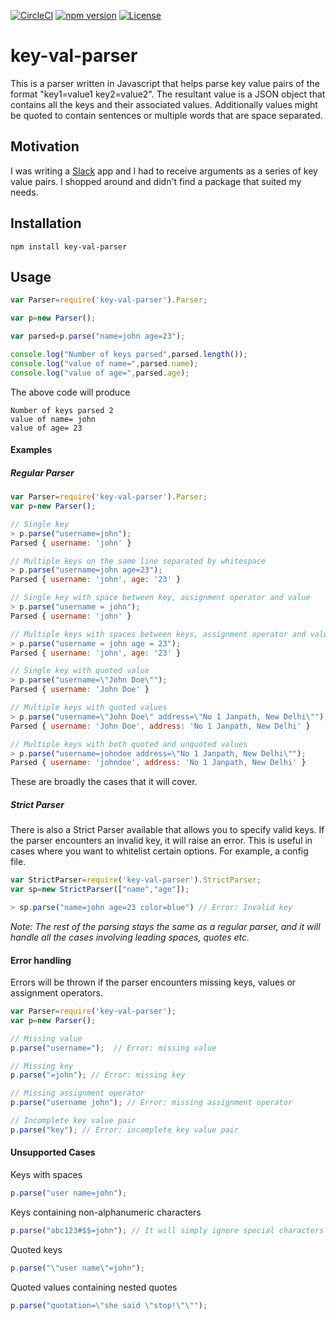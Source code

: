 [![CircleCI](https://circleci.com/gh/craftybones/key-val-parser.svg?style=shield&circle-token=bf6ce6c20ee055640d93e8272915b7e59482403d)](https://circleci.com/gh/craftybones/key-val-parser) [![npm version](https://badge.fury.io/js/key-val-parser.svg)](https://badge.fury.io/js/key-val-parser) [![License](https://img.shields.io/badge/License-Apache%202.0-blue.svg)](https://opensource.org/licenses/Apache-2.0)

# key-val-parser

This is a parser written in Javascript that helps parse key value pairs of the format "key1=value1 key2=value2". The resultant value is a JSON object that contains all the keys and their associated values. Additionally values might be quoted to contain sentences or multiple words that are space separated.

## Motivation

I was writing a [Slack](https://slack.com/) app and I had to receive arguments as a series of key value pairs. I shopped around and didn't find a package that suited my needs.

## Installation

`npm install key-val-parser`

## Usage

```javascript
var Parser=require('key-val-parser').Parser;

var p=new Parser();

var parsed=p.parse("name=john age=23");

console.log("Number of keys parsed",parsed.length());
console.log("value of name=",parsed.name);
console.log("value of age=",parsed.age);
```

The above code will produce

```
Number of keys parsed 2
value of name= john
value of age= 23
```


#### Examples

##### Regular Parser
```javascript
var Parser=require('key-val-parser').Parser;
var p=new Parser();

// Single key
> p.parse("username=john");
Parsed { username: 'john' }

// Multiple keys on the same line separated by whitespace
> p.parse("username=john age=23");
Parsed { username: 'john', age: '23' }

// Single key with space between key, assignment operator and value
> p.parse("username = john");
Parsed { username: 'john' }

// Multiple keys with spaces between keys, assignment operator and values
> p.parse("username = john age = 23");
Parsed { username: 'john', age: '23' }

// Single key with quoted value
> p.parse("username=\"John Doe\"");
Parsed { username: 'John Doe' }

// Multiple keys with quoted values
> p.parse("username=\"John Doe\" address=\"No 1 Janpath, New Delhi\"");
Parsed { username: 'John Doe', address: 'No 1 Janpath, New Delhi' }

// Multiple keys with both quoted and unquoted values
> p.parse("username=johndoe address=\"No 1 Janpath, New Delhi\"");
Parsed { username: 'johndoe', address: 'No 1 Janpath, New Delhi' }

```

These are broadly the cases that it will cover.

##### Strict Parser

There is also a Strict Parser available that allows you to specify valid keys. If the parser encounters an invalid key, it will raise an error. This is useful in cases where you want to whitelist certain options. For example, a config file.

```javascript
var StrictParser=require('key-val-parser').StrictParser;
var sp=new StrictParser(["name","age"]);

> sp.parse("name=john age=23 color=blue") // Error: Invalid key
```


_Note: The rest of the parsing stays the same as a regular parser, and it will handle all the cases involving leading spaces, quotes etc._


#### Error handling

Errors will be thrown if the parser encounters missing keys, values or assignment operators.

```javascript
var Parser=require('key-val-parser');
var p=new Parser();

// Missing value
p.parse("username=");  // Error: missing value

// Missing key
p.parse("=john"); // Error: missing key

// Missing assignment operator
p.parse("username john"); // Error: missing assignment operator

// Incomplete key value pair
p.parse("key"); // Error: incomplete key value pair
```

#### Unsupported Cases

Keys with spaces
```javascript
p.parse("user name=john");
```

Keys containing non-alphanumeric characters
```javascript
p.parse("abc123#$$=john"); // It will simply ignore special characters
```

Quoted keys
```javascript
p.parse("\"user name\"=john");
```

Quoted values containing nested quotes
```javascript
p.parse("quotation=\"she said \"stop!\"\"");
```
